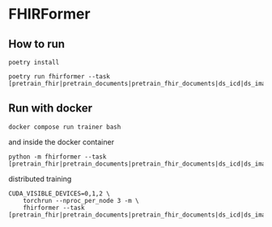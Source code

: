 # FHIRFormer

## How to run

```
poetry install
```

```
poetry run fhirformer --task [pretrain_fhir|pretrain_documents|pretrain_fhir_documents|ds_icd|ds_image|ds_main_diag]
```


## Run with docker

```
docker compose run trainer bash
```

and inside the docker container
```
python -m fhirformer --task [pretrain_fhir|pretrain_documents|pretrain_fhir_documents|ds_icd|ds_image|ds_main_diag]
```

distributed training
```
CUDA_VISIBLE_DEVICES=0,1,2 \
    torchrun --nproc_per_node 3 -m \
    fhirformer --task [pretrain_fhir|pretrain_documents|pretrain_fhir_documents|ds_icd|ds_image|ds_main_diag]
```
